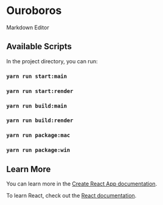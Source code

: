 # Ouroboros

Markdown Editor

## Available Scripts

In the project directory, you can run:

### `yarn run start:main`

### `yarn run start:render`

### `yarn run build:main`

### `yarn run build:render`

### `yarn run package:mac`

### `yarn run package:win`

## Learn More

You can learn more in the [Create React App documentation](https://facebook.github.io/create-react-app/docs/getting-started).

To learn React, check out the [React documentation](https://reactjs.org/).
